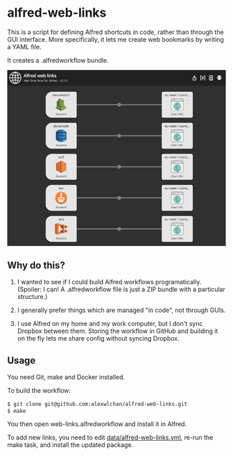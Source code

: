 # alfred-web-links

This is a script for defining Alfred shortcuts in code, rather than through the GUI interface.
More specifically, it lets me create web bookmarks by writing a YAML file.

It creates a .alfredworkflow bundle.

![](/screenshot.png)

## Why do this?

1.  I wanted to see if I could build Alfred workflows programatically.
    (Spoiler: I can!
    A .alfredworkflow file is just a ZIP bundle with a particular structure.)

2.  I generally prefer things which are managed "in code", not through GUIs.

3.  I use Alfred on my home and my work computer, but I don't sync Dropbox between them.
    Storing the workflow in GitHub and building it on the fly lets me share config without syncing Dropbox.

## Usage

You need Git, make and Docker installed.

To build the workflow:

```console
$ git clone git@github.com:alexwlchan/alfred-web-links.git
$ make
```

You then open web-links.alfredworkflow and install it in Alfred.

To add new links, you need to edit [data/alfred-web-links.yml](data/alfred-web-links.yml), re-run the make task, and install the updated package.
